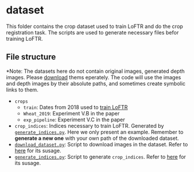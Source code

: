 # dataset
This folder contains the crop dataset used to train LoFTR and do the crop registration task.
The scripts are used to generate necessary files befor training LoFTR.

## File structure
*Note: The datasets here do not contain original images, generated depth images. Please [download](../README.md#downloads) thems eperately. The code will use the images and depth images by their absolute paths, and sometimes create symbolic links to them.


* `crops`
    * `train`: Dates from 2018 used to [train LoFTR](../LoFTR/README.md)
    * `Wheat_2019`: Experiment V.B in the paper
    * `exp_pipeline`: Experiment V.C in the paper
* `crop_indices`: Indices necessary to train LoFTR. Generated by [`generate_indices.py`](./generate_indices.py). Here we only present an example. Remember to **generate a new one** with your own path of the downloaded dataset.
* [`download_dataset.py`](./download_dataset.py): Script to download images in the dataset.  Refer to [here](../README.md#download-datasets) for its susage.
*  [`generate_indices.py`](./generate_indices.py): Script to generate `crop_indices`. Refer to [here](../LoFTR/README.md#how-to-train) for its susage.
